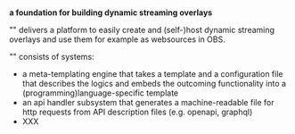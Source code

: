 # <TODO name of>
**a foundation for building dynamic streaming overlays**

"<TODO name of>" delivers a platform to easily create and (self-)host dynamic streaming overlays and use them for example as websources in OBS.

"<TODO name of>" consists of <TODO amount of> systems:

  - a meta-templating engine that takes a template and a configuration file that describes the logics and embeds the outcoming functionality into a (programming)language-specific template  
  - an api handler subsystem that generates a machine-readable file for http requests from API description files (e.g. openapi, graphql)  
  - XXX
